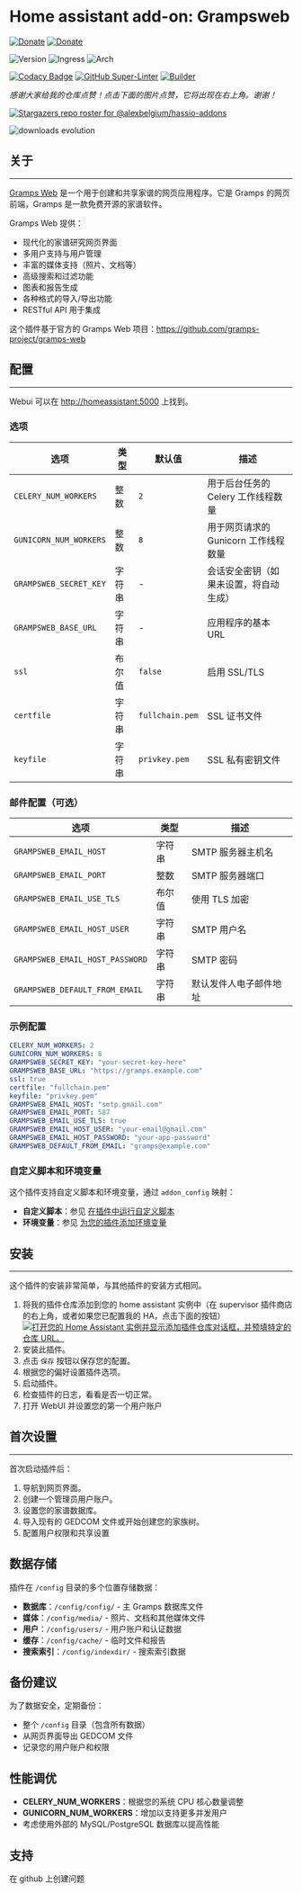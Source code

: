 # Home assistant add-on: Grampsweb

[![Donate][donation-badge]](https://www.buymeacoffee.com/alexbelgium)
[![Donate][paypal-badge]](https://www.paypal.com/donate/?hosted_button_id=DZFULJZTP3UQA)

![Version](https://img.shields.io/badge/dynamic/yaml?label=版本&query=%24.version&url=https%3A%2F%2Fraw.githubusercontent.com%2Falexbelgium%2Fhassio-addons%2Fmaster%2Fgrampsweb%2Fconfig.yaml)
![Ingress](https://img.shields.io/badge/dynamic/yaml?label=Ingress&query=%24.ingress&url=https%3A%2F%2Fraw.githubusercontent.com%2Falexbelgium%2Fhassio-addons%2Fmaster%2Fgrampsweb%2Fconfig.yaml)
![Arch](https://img.shields.io/badge/dynamic/yaml?color=success&label=Arch&query=%24.arch&url=https%3A%2F%2Fraw.githubusercontent.com%2Falexbelgium%2Fhassio-addons%2Fmaster%2Fgrampsweb%2Fconfig.yaml)

[![Codacy Badge](https://app.codacy.com/project/badge/Grade/9c6cf10bdbba45ecb202d7f579b5be0e)](https://www.codacy.com/gh/alexbelgium/hassio-addons/dashboard?utm_source=github.com&utm_medium=referral&utm_content=alexbelgium/hassio-addons&utm_campaign=Badge_Grade)
[![GitHub Super-Linter](https://img.shields.io/github/actions/workflow/status/alexbelgium/hassio-addons/weekly-supelinter.yaml?label=Lint%20code%20base)](https://github.com/alexbelgium/hassio-addons/actions/workflows/weekly-supelinter.yaml)
[![Builder](https://img.shields.io/github/actions/workflow/status/alexbelgium/hassio-addons/onpush_builder.yaml?label=Builder)](https://github.com/alexbelgium/hassio-addons/actions/workflows/onpush_builder.yaml)

[donation-badge]: https://img.shields.io/badge/Buy%20me%20a%20coffee%20(no%20paypal)-%23d32f2f?logo=buy-me-a-coffee&style=flat&logoColor=white
[paypal-badge]: https://img.shields.io/badge/Buy%20me%20a%20coffee%20with%20Paypal-0070BA?logo=paypal&style=flat&logoColor=white

_感谢大家给我的仓库点赞！点击下面的图片点赞，它将出现在右上角。谢谢！_

[![Stargazers repo roster for @alexbelgium/hassio-addons](https://raw.githubusercontent.com/alexbelgium/hassio-addons/master/.github/stars2.svg)](https://github.com/alexbelgium/hassio-addons/stargazers)

![downloads evolution](https://raw.githubusercontent.com/alexbelgium/hassio-addons/master/grampsweb/stats.png)

## 关于

---

[Gramps Web](https://github.com/gramps-project/gramps-web) 是一个用于创建和共享家谱的网页应用程序。它是 Gramps 的网页前端，Gramps 是一款免费开源的家谱软件。

Gramps Web 提供：
- 现代化的家谱研究网页界面
- 多用户支持与用户管理
- 丰富的媒体支持（照片、文档等）
- 高级搜索和过滤功能
- 图表和报告生成
- 各种格式的导入/导出功能
- RESTful API 用于集成

这个插件基于官方的 Gramps Web 项目：https://github.com/gramps-project/gramps-web

## 配置

---

Webui 可以在 <http://homeassistant:5000> 上找到。

### 选项

| 选项 | 类型 | 默认值 | 描述 |
|------|------|--------|------|
| `CELERY_NUM_WORKERS` | 整数 | `2` | 用于后台任务的 Celery 工作线程数量 |
| `GUNICORN_NUM_WORKERS` | 整数 | `8` | 用于网页请求的 Gunicorn 工作线程数量 |
| `GRAMPSWEB_SECRET_KEY` | 字符串 | - | 会话安全密钥（如果未设置，将自动生成） |
| `GRAMPSWEB_BASE_URL` | 字符串 | - | 应用程序的基本 URL |
| `ssl` | 布尔值 | `false` | 启用 SSL/TLS |
| `certfile` | 字符串 | `fullchain.pem` | SSL 证书文件 |
| `keyfile` | 字符串 | `privkey.pem` | SSL 私有密钥文件 |

### 邮件配置（可选）

| 选项 | 类型 | 描述 |
|------|------|------|
| `GRAMPSWEB_EMAIL_HOST` | 字符串 | SMTP 服务器主机名 |
| `GRAMPSWEB_EMAIL_PORT` | 整数 | SMTP 服务器端口 |
| `GRAMPSWEB_EMAIL_USE_TLS` | 布尔值 | 使用 TLS 加密 |
| `GRAMPSWEB_EMAIL_HOST_USER` | 字符串 | SMTP 用户名 |
| `GRAMPSWEB_EMAIL_HOST_PASSWORD` | 字符串 | SMTP 密码 |
| `GRAMPSWEB_DEFAULT_FROM_EMAIL` | 字符串 | 默认发件人电子邮件地址 |

### 示例配置

```yaml
CELERY_NUM_WORKERS: 2
GUNICORN_NUM_WORKERS: 8
GRAMPSWEB_SECRET_KEY: "your-secret-key-here"
GRAMPSWEB_BASE_URL: "https://gramps.example.com"
ssl: true
certfile: "fullchain.pem"
keyfile: "privkey.pem"
GRAMPSWEB_EMAIL_HOST: "smtp.gmail.com"
GRAMPSWEB_EMAIL_PORT: 587
GRAMPSWEB_EMAIL_USE_TLS: true
GRAMPSWEB_EMAIL_HOST_USER: "your-email@gmail.com"
GRAMPSWEB_EMAIL_HOST_PASSWORD: "your-app-password"
GRAMPSWEB_DEFAULT_FROM_EMAIL: "gramps@example.com"
```

### 自定义脚本和环境变量

这个插件支持自定义脚本和环境变量，通过 `addon_config` 映射：

- **自定义脚本**：参见 [在插件中运行自定义脚本](https://github.com/alexbelgium/hassio-addons/wiki/Running-custom-scripts-in-Addons)
- **环境变量**：参见 [为您的插件添加环境变量](https://github.com/alexbelgium/hassio-addons/wiki/Add-Environment-variables-to-your-Addon)

## 安装

---

这个插件的安装非常简单，与其他插件的安装方式相同。

1. 将我的插件仓库添加到您的 home assistant 实例中（在 supervisor 插件商店的右上角，或者如果您已配置我的 HA，点击下面的按钮）
   [![打开您的 Home Assistant 实例并显示添加插件仓库对话框，并预填特定的仓库 URL。](https://my.home-assistant.io/badges/supervisor_add_addon_repository.svg)](https://my.home-assistant.io/redirect/supervisor_add_addon_repository/?repository_url=https%3A%2F%2Fgithub.com%2Falexbelgium%2Fhassio-addons)
1. 安装此插件。
1. 点击 `保存` 按钮以保存您的配置。
1. 根据您的偏好设置插件选项。
1. 启动插件。
1. 检查插件的日志，看看是否一切正常。
1. 打开 WebUI 并设置您的第一个用户账户

## 首次设置

---

首次启动插件后：

1. 导航到网页界面。
2. 创建一个管理员用户账户。
3. 设置您的家谱数据库。
4. 导入现有的 GEDCOM 文件或开始创建您的家族树。
5. 配置用户权限和共享设置

## 数据存储

插件在 `/config` 目录的多个位置存储数据：
- **数据库**：`/config/config/` - 主 Gramps 数据库文件
- **媒体**：`/config/media/` - 照片、文档和其他媒体文件
- **用户**：`/config/users/` - 用户账户和认证数据
- **缓存**：`/config/cache/` - 临时文件和报告
- **搜索索引**：`/config/indexdir/` - 搜索索引数据

## 备份建议

为了数据安全，定期备份：
- 整个 `/config` 目录（包含所有数据）
- 从网页界面导出 GEDCOM 文件
- 记录您的用户账户和权限

## 性能调优

- **CELERY_NUM_WORKERS**：根据您的系统 CPU 核心数量调整
- **GUNICORN_NUM_WORKERS**：增加以支持更多并发用户
- 考虑使用外部的 MySQL/PostgreSQL 数据库以提高性能

## 支持

在 github 上创建问题

[repository]: https://github.com/alexbelgium/hassio-addons